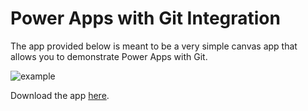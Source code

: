# Power Apps with Git Integration
The app provided below is meant to be a very simple canvas app that allows you to demonstrate Power Apps with Git.

![example](https://i.imgur.com/BSKACjI.png)

Download the app [here](https://github.com/TimHanewich/Power-Platform-Assets/releases/download/19/Animal.Sounds.msapp).